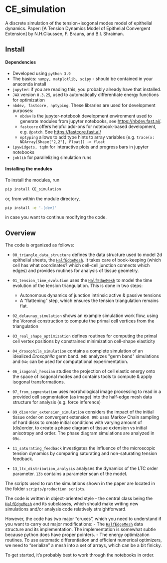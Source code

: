 # CE_simulation

<!-- WARNING: THIS FILE WAS AUTOGENERATED! DO NOT EDIT! -->

A discrete simulation of the tension+isogonal modes model of epithelial dynamics. Paper: [A Tension Dynamics Model of Epithelial Convergent Extension] by N.H.Claussen, F. Brauns, and B.I. Shraiman.

## Install

#### Dependencies

- Developed using `python 3.9`
- The basics: `numpy, matplotlib, scipy` - should be contained in your
  anaconda install
- `jupyter`: if you are reading this, you probably already have that
  installed.
- `JAX` version `0.3.25`, used to automatically differentiate energy
  functions for optimization
- `nbdev, fastcore, nptyping`. These libraries are used for development
  purposes:
  - `nbdev` is the jupyter-notebook development environment used to
    generate modules from jupyter notebooks, see https://nbdev.fast.ai/.
  - `fastcore` offers helpful add-ons for notebook-based development,
    e.g. `@patch`. See https://fastcore.fast.ai/
  - `nptyping` allows to add type hints to array variables
    (e.g. `trace(x: NDArray[Shape["2,2"], Float]) -> float`
- `ipywidgets, tqdm` for interactive plots and progress bars in jupyter
  notebooks
- `joblib` for parallelizing simulation runs

#### Installing the modules

To install the modules, run

``` sh
pip install CE_simulation
```

or, from within the module directory,

``` sh
pip install -e '.[dev]'
```

in case you want to continue modifying the code.

## Overview

The code is organized as follows:

- `00_triangle_data_structure` defines the data structure used to model
  2d epithelial sheets, the
  [`HalfEdgeMesh`](https://nikolas-claussen.github.io/CE_simulation/triangle_data_structure.html#halfedgemesh).
  It takes care of book-keeping (which cell has what coordinates? which
  cell-cell junction connects which edges) and provides routines for
  analysis of tissue geometry.

- `01_tension_time_evolution` uses the
  [`HalfEdgeMesh`](https://nikolas-claussen.github.io/CE_simulation/triangle_data_structure.html#halfedgemesh)
  to model the time evolution of the tension triangulation. This is done
  in two steps:

  - Autonomous dynamics of junction intrinsic active & passive tensions
  - A “flattening” step, which ensures the tension triangulation remains
    flat.

- `02_delaunay_simulation` shows an example simulation work flow, using
  the Voronoi construction to compute the primal cell vertices from the
  triangulation

- `03_real_shape_optimization` defines routines for computing the primal
  cell vertex positions by constrained minimization cell-shape
  elasticity

- `04_drosophila_simulation` contains a complete simulation of an
  idealized *Drosophila* germ band. `04b` analyzes "germ band" simulations
  and `04c` can be used for computational experimentation.

- `06_isogonal_hessian` studies the projection of cell elastic energy
  onto the space of isogonal modes and contains tools to compute & apply
  isogonal transformations.

- `07_from_segmentation` uses morphological image processing to read in
  a provided cell segmentation (as image) into the half-edge mesh data
  structure for analysis (e.g. force inference)

- `09_disorder_extension_simulation` considers the impact of the initial
  tissue order on convergent extension. `09b` uses Markov Chain sampling
  of hard disks to create initial conditions with varying amount of
  (dis)order, to create a phase diagram of tissue extension vs initial
  anisotropy and order. The phase diagram simulations are analyzed in `09c`.

- `11_saturating_feedback` investigates the influence of the microscopic tension
  dynamics by comparing saturating and non-saturating tension feedback.

- `13_ltc_distribution_analysis` analyses the dynamics of the LTC order parameter.
  `13b` contains a parameter scan of the model.

The scripts used to run the simulations shown in the paper are located in the
folder `scripts/production scripts`.

The code is written in object-oriented style - the central class being
the
[`HalfEdgeMesh`](https://nikolas-claussen.github.io/CE_simulation/triangle_data_structure.html#halfedgemesh)
and its subclasses, which should make writing new simulations and/or
analysis code relatively straightforward.

However, the code has two major “cruxes”, which you need to understand
if you want to carry out major modifications: - The
[`HalfEdgeMesh`](https://nikolas-claussen.github.io/CE_simulation/triangle_data_structure.html#halfedgemesh)
data structure and its implementation. The implementation is somewhat
subtle because python does have proper pointers. - The energy
optimization routines. To use automatic differentiation and efficient
numerical optimizers, we need to “serialize” a mesh into a set of
arrays, which can be a bit finicky.

To get started, it’s probably best to work through the notebooks in
order.

